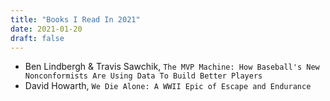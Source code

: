 ```yaml
---
title: "Books I Read In 2021"
date: 2021-01-20
draft: false
---
```


- Ben Lindbergh & Travis Sawchik, `The MVP Machine: How Baseball's New Nonconformists Are Using Data To Build Better Players`
- David Howarth, `We Die Alone: A WWII Epic of Escape and Endurance`
